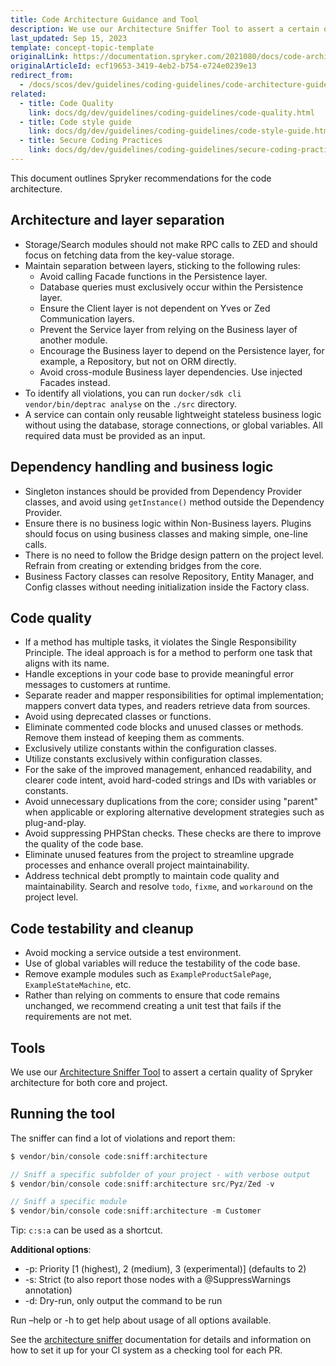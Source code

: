 ```yaml
---
title: Code Architecture Guidance and Tool
description: We use our Architecture Sniffer Tool to assert a certain quality of Spryker architecture for both core and project.
last_updated: Sep 15, 2023
template: concept-topic-template
originalLink: https://documentation.spryker.com/2021080/docs/code-architecture-guide
originalArticleId: ecf19653-3419-4eb2-b754-e724e0239e13
redirect_from:
  - /docs/scos/dev/guidelines/coding-guidelines/code-architecture-guide.html
related:
  - title: Code Quality
    link: docs/dg/dev/guidelines/coding-guidelines/code-quality.html
  - title: Code style guide
    link: docs/dg/dev/guidelines/coding-guidelines/code-style-guide.html
  - title: Secure Coding Practices
    link: docs/dg/dev/guidelines/coding-guidelines/secure-coding-practices.html
---
```

This document outlines Spryker recommendations for the code architecture.

## Architecture and layer separation

* Storage/Search modules should not make RPC calls to ZED and should focus on fetching data from the key-value storage.
* Maintain separation between layers, sticking to the following rules:
  * Avoid calling Facade functions in the Persistence layer.
  * Database queries must exclusively occur within the Persistence layer.
  * Ensure the Client layer is not dependent on Yves or Zed Communication layers.
  * Prevent the Service layer from relying on the Business layer of another module.
  * Encourage the Business layer to depend on the Persistence layer, for example, a Repository, but not on ORM directly.
  * Avoid cross-module Business layer dependencies. Use injected Facades instead.
* To identify all violations, you can run `docker/sdk cli vendor/bin/deptrac analyse` on the `./src` directory.
* A service can contain only reusable lightweight stateless business logic without using the database, storage connections, or global variables. All required data must be provided as an input.

## Dependency handling and business logic

* Singleton instances should be provided from Dependency Provider classes, and avoid using `getInstance()` method outside the Dependency Provider.
* Ensure there is no business logic within Non-Business layers. Plugins should focus on using business classes and making simple, one-line calls.
* There is no need to follow the Bridge design pattern on the project level. Refrain from creating or extending bridges from the core.
* Business Factory classes can resolve Repository, Entity Manager, and Config classes without needing initialization inside the Factory class.

## Code quality

* If a method has multiple tasks, it violates the Single Responsibility Principle. The ideal approach is for a method to perform one task that aligns with its name.
* Handle exceptions in your code base to provide meaningful error messages to customers at runtime.
* Separate reader and mapper responsibilities for optimal implementation; mappers convert data types, and readers retrieve data from sources.
* Avoid using deprecated classes or functions.
* Eliminate commented code blocks and unused classes or methods. Remove them instead of keeping them as comments.
* Exclusively utilize constants within the configuration classes.
* Utilize constants exclusively within configuration classes.
* For the sake of the improved management, enhanced readability, and clearer code intent, avoid hard-coded strings and IDs with variables or constants.
* Avoid unnecessary duplications from the core; consider using "parent" when applicable or exploring alternative development strategies such as plug-and-play.
* Avoid suppressing PHPStan checks. These checks are there to improve the quality of the code base.
* Eliminate unused features from the project to streamline upgrade processes and enhance overall project maintainability.
* Address technical debt promptly to maintain code quality and maintainability. Search and resolve `todo`, `fixme`, and `workaround` on the project level.

## Code testability and cleanup

* Avoid mocking a service outside a test environment.
* Use of global variables will reduce the testability of the code base.
* Remove example modules such as `ExampleProductSalePage`, `ExampleStateMachine`, etc.
* Rather than relying on comments to ensure that code remains unchanged, we recommend creating a unit test that fails if the requirements are not met.

## Tools

We use our [Architecture Sniffer Tool](https://github.com/spryker/architecture-sniffer) to assert a certain quality of Spryker architecture for both core and project.

## Running the tool

The sniffer can find a lot of violations and report them:

```php
$ vendor/bin/console code:sniff:architecture

// Sniff a specific subfolder of your project - with verbose output
$ vendor/bin/console code:sniff:architecture src/Pyz/Zed -v

// Sniff a specific module
$ vendor/bin/console code:sniff:architecture -m Customer
```

Tip: `c:s:a` can be used as a shortcut.

**Additional options**:

* -p: Priority [1 (highest), 2 (medium), 3 (experimental)] (defaults to 2)
* -s: Strict (to also report those nodes with a @SuppressWarnings annotation)
* -d: Dry-run, only output the command to be run

Run –help or -h to get help about usage of all options available.

See the [architecture sniffer](https://github.com/spryker/architecture-sniffer) documentation for details and information on how to set it up for your CI system as a checking tool for each PR.
